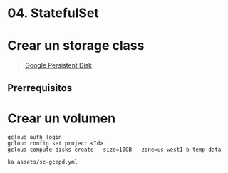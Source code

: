 # 04. StatefulSet <!-- omit in TOC -->

# Crear un storage class
> [Google Persistent Disk](/assets/sc-gcepd.yml)

## Prerrequisitos
# Crear un volumen

```vim
gcloud auth login
gcloud config set project <Id>
gcloud compute disks create --size=10GB --zone=us-west1-b temp-data
```

```vim
ka assets/sc-gcepd.yml


```
